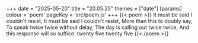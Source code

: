 +++
date = "2025-05-20"
title = "20.05.25"
themes = ["date"]
[params]
  colour = 'poem'
  pageKey = 'src/poem.js'
+++
{{< poem >}}
It must be said I couldn't resist,
It must be said I couldn't resist,
More than this to doubly say,
To speak twice twice without delay,
The day is calling out twice twice,
And this response will so suffice:
twenty five twenty five
{{< /poem >}}
